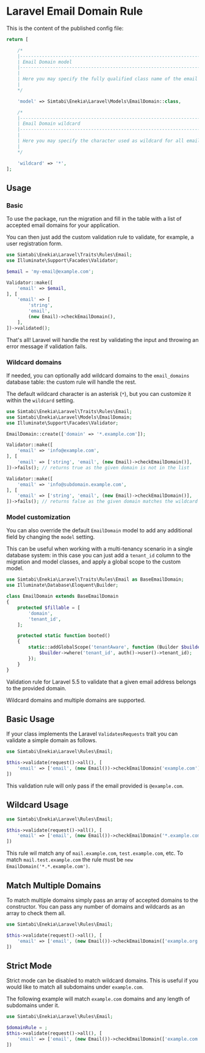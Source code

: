 # Laravel Email Domain Rule

This is the content of the published config file:

```php
return [

    /*
    |--------------------------------------------------------------------------
    | Email Domain model
    |--------------------------------------------------------------------------
    |
    | Here you may specify the fully qualified class name of the email domain model.
    |
    */

    'model' => Simtabi\Enekia\Laravel\Models\EmailDomain::class,

    /*
    |--------------------------------------------------------------------------
    | Email Domain wildcard
    |--------------------------------------------------------------------------
    |
    | Here you may specify the character used as wildcard for all email domains.
    |
    */

    'wildcard' => '*',
];
```

## Usage

### Basic

To use the package, run the migration and fill in the table with a list of accepted email domains for your application.

You can then just add the custom validation rule to validate, for example, a user registration form.

```php
use Simtabi\Enekia\Laravel\Traits\Rules\Email;
use Illuminate\Support\Facades\Validator;

$email = 'my-email@example.com';

Validator::make([
    'email' => $email,
], [
    'email' => [
        'string',
        'email',
        (new Email)->checkEmailDomain(),
    ],
])->validated(); 
```

That's all!
Laravel will handle the rest by validating the input and throwing an error message if validation fails.

### Wildcard domains

If needed, you can optionally add wildcard domains to the `email_domains` database table: the custom rule will handle the rest.

The default wildcard character is an asterisk (`*`), but you can customize it within the `wildcard` setting.

```php
use Simtabi\Enekia\Laravel\Traits\Rules\Email;
use Simtabi\Enekia\Laravel\Models\EmailDomain;
use Illuminate\Support\Facades\Validator;

EmailDomain::create(['domain' => '*.example.com']);

Validator::make([
    'email' => 'info@example.com',
], [
    'email' => ['string', 'email', (new Email)->checkEmailDomain()],
])->fails(); // returns true as the given domain is not in the list

Validator::make([
    'email' => 'info@subdomain.example.com',
], [
    'email' => ['string', 'email', (new Email)->checkEmailDomain()],
])->fails(); // returns false as the given domain matches the wildcard domain
```

### Model customization

You can also override the default `EmailDomain` model to add any additional field by changing the `model` setting.

This can be useful when working with a multi-tenancy scenario in a single database system: in this case you can just add a `tenant_id` column to the migration and model classes, and apply a global scope to the custom model.

```php
use Simtabi\Enekia\Laravel\Traits\Rules\Email as BaseEmailDomain;
use Illuminate\Database\Eloquent\Builder;

class EmailDomain extends BaseEmailDomain
{
    protected $fillable = [
        'domain',
        'tenant_id',
    ];

    protected static function booted()
    {
        static::addGlobalScope('tenantAware', function (Builder $builder) {
            $builder->where('tenant_id', auth()->user()->tenant_id);
        });
    }
}
```













Validation rule for Laravel 5.5 to validate that a given email
address belongs to the provided domain.

Wildcard domains and multiple domains are supported.

## Basic Usage

If your class implements the Laravel `ValidatesRequests` trait
you can validate a simple domain as follows.

```php
use Simtabi\Enekia\Laravel\Rules\Email;

$this->validate(request()->all(), [
    'email' => ['email', (new Email())->checkEmailDomain('example.com')]
])
```

This validation rule will only pass if the email provided
is `@example.com`.

## Wildcard Usage

```php
use Simtabi\Enekia\Laravel\Rules\Email;

$this->validate(request()->all(), [
    'email' => ['email', (new Email())->checkEmailDomain('*.example.com')]
])
```

This rule wil match any of `mail.example.com`,
`test.example.com`, etc. To match `mail.test.example.com` the
rule must be `new EmailDomain('*.*.example.com')`.

## Match Multiple Domains

To match multiple domains simply pass an array of accepted
domains to the constructor. You can pass any number of domains
and wildcards as an array to check them all.

```php
use Simtabi\Enekia\Laravel\Rules\Email;

$this->validate(request()->all(), [
    'email' => ['email', (new Email())->checkEmailDomain(['example.org', 'example.com'])]
])
```

## Strict Mode

Strict mode can be disabled to match wildcard domains. This is
useful if you would like to match all subdomains under
`example.com`.

The following example will match `example.com` domains and
any length of subdomains under it.

```php
use Simtabi\Enekia\Laravel\Rules\Email;

$domainRule = ;
$this->validate(request()->all(), [
    'email' => ['email', (new Email())->checkEmailDomain(['example.com', ['*.example.com']], false)]
])
```